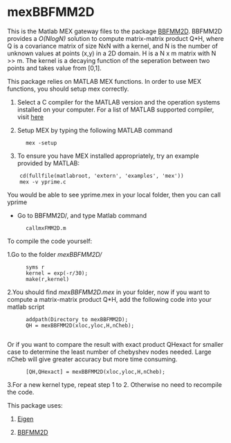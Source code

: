 mexBBFMM2D
==========

This is the Matlab MEX gateway files to the package [BBFMM2D](https://github.com/sivaramambikasaran/BBFMM2D).
BBFMM2D provides a *O(NlogN)* solution to compute matrix-matrix product Q*H, where Q is a covariance 
matrix of size NxN with a kernel, and N is the number of unknown values at points (x,y) in a 2D domain. 
H is a N x m matrix with N >> m. 
The kernel is a decaying function of the seperation between two points and takes value from [0,1].  

This package relies on MATLAB MEX functions. In order to use MEX functions, you should setup mex correctly.

1. Select a C compiler for the MATLAB version and the operation systems installed on your computer. For a list of MATLAB supported compiler, visit [here](http://www.mathworks.com/support/sysreq/previous_releases.html)

2. Setup MEX by typing the following MATLAB command
```
      mex -setup 
```

3. To ensure you have MEX installed appropriately, try an example provided by MATLAB:

```
	cd(fullfile(matlabroot, 'extern', 'examples', 'mex'))
	mex -v yprime.c
```

You would be able to see yprime.mex in your local folder, then you can call yprime
+ Go to BBFMM2D/, and type Matlab command  

```
      callmxFMM2D.m
```

To compile the code yourself:

1.Go to the folder _mexBBFMM2D/_
```
      syms r
      kernel = exp(-r/30);
      make(r,kernel)
```
2.You should find _mexBBFMM2D.mex_ in your folder, now if you want to compute a matrix-matrix product Q*H, add the following 
code into your matlab script  

```
      addpath(Directory to mexBBFMM2D);
      QH = mexBBFMM2D(xloc,yloc,H,nCheb); 
      
```
  Or if you want to compare the result with exact product QHexact for smaller case to determine the least number of chebyshev nodes needed. Large nCheb will give greater accuracy but more time consuming.
```
      [QH,QHexact] = mexBBFMM2D(xloc,yloc,H,nCheb);
```
3.For a new kernel type, repeat step 1 to 2. Otherwise no need to recompile the code. 

This package uses:

1. [Eigen](http://eigen.tuxfamily.org/index.php?title=Main_Page)

2. [BBFMM2D](https://github.com/sivaramambikasaran/BBFMM2D)
